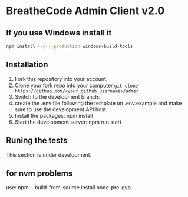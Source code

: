 # BreatheCode Admin Client v2.0

## If you use Windows install it

```bash
npm install --g --production windows-build-tools
```

## Installation

1. Fork this repository into your account.
2. Clone your fork repo into your computer `git clone https://github.com/<your_github_username>/admin`
3. Switch to the development branch:
4. create the .env file following the template on .env.example and make sure to use the development API host.
5. Install the packages: npm install
6. Start the development server: npm run start

## Runing the tests

This section is under development.

## for nvm problems 
use:
npm --build-from-source install node-pre-gyp
